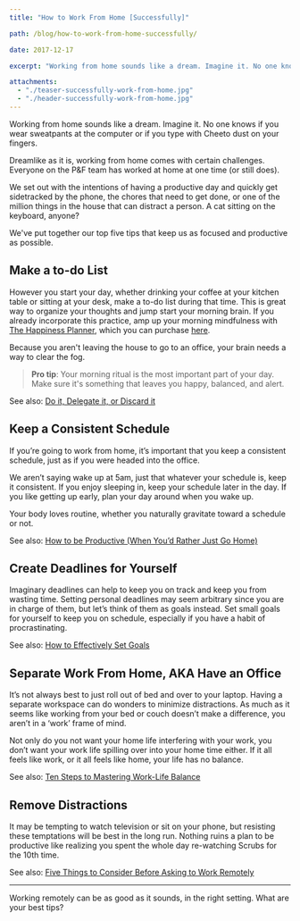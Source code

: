 ```yaml
---
title: "How to Work From Home [Successfully]"

path: /blog/how-to-work-from-home-successfully/

date: 2017-12-17

excerpt: "Working from home sounds like a dream. Imagine it. No one knows if you wear sweatpants at the computer or if you type with Cheeto dust on your fingers."

attachments:
  - "./teaser-successfully-work-from-home.jpg"
  - "./header-successfully-work-from-home.jpg"
---
```


Working from home sounds like a dream. Imagine it. No one knows if you wear sweatpants at the computer or if you type with Cheeto dust on your fingers. 

Dreamlike as it is, working from home comes with certain challenges. Everyone on the P&F team has worked at home at one time (or still does). 

We set out with the intentions of having a productive day and quickly get sidetracked by the phone, the chores that need to get done, or one of the million things in the house that can distract a person. A cat sitting on the keyboard, anyone? 

We've put together our top five tips that keep us as focused and productive as possible. 

## Make a to-do List

However you start your day, whether drinking your coffee at your kitchen table or sitting at your desk, make a to-do list during that time. This is great way to organize your thoughts and jump start your morning brain. If you already incorporate this practice, amp up your morning mindfulness with [The Happiness Planner](/blog/can-this-planner-make-you-happier/), which you can purchase [here](https://thehappinessplanner.com/?aff=377).

Because you aren't leaving the house to go to an office, your brain needs a way to clear the fog. 

>**Pro tip**: Your morning ritual is the most important part of your day. Make sure it's something that leaves you happy, balanced, and alert.

See also: [Do it, Delegate it, or Discard it](/blog/do-it-delegate-it-or-discard-it/)

## Keep a Consistent Schedule

If you’re going to work from home, it’s important that you keep a consistent schedule, just as if you were headed into the office. 

We aren’t saying wake up at 5am, just that whatever your schedule is, keep it consistent. If you enjoy sleeping in, keep your schedule later in the day. If you like getting up early, plan your day around when you wake up. 

Your body loves routine, whether you naturally gravitate toward a schedule or not. 

See also: [How to be Productive (When You’d Rather Just Go Home)](/blog/how-to-be-productive-when-youd-rather-just-go-home/)

## Create Deadlines for Yourself

Imaginary deadlines can help to keep you on track and keep you from wasting time. Setting personal deadlines may seem arbitrary since you are in charge of them, but let’s think of them as goals instead. Set small goals for yourself to keep you on schedule, especially if you have a habit of procrastinating. 

See also: [How to Effectively Set Goals](/blog/how-to-effectively-set-goals/)

## Separate Work From Home, AKA Have an Office

It’s not always best to just roll out of bed and over to your laptop. Having a separate workspace can do wonders to minimize distractions. As much as it seems like working from your bed or couch doesn’t make a difference, you aren’t in a ‘work’ frame of mind. 

Not only do you not want your home life interfering with your work, you don’t want your work life spilling over into your home time either. If it all feels like work, or it all feels like home, your life has no balance. 

See also: [Ten Steps to Mastering Work-Life Balance](/blog/ten-steps-to-mastering-work-life-balance/)

## Remove Distractions

It may be tempting to watch television or sit on your phone, but resisting these temptations will be best in the long run. Nothing ruins a plan to be productive like realizing you spent the whole day re-watching Scrubs for the 10th time. 

See also: [Five Things to Consider Before Asking to Work Remotely](/blog/five-things-to-consider-before-asking-to-work-remotely/)

<hr class="secondary">

Working remotely can be as good as it sounds, in the right setting. What are your best tips? 

